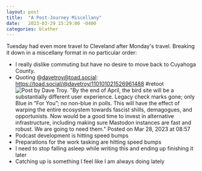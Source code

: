 ```yaml
---
layout: post
title:  "A Post-Journey Miscellany"
date:   2023-03-29 15:29:00 -0400
categories: blather
---
```

Tuesday had even more travel to Cleveland after Monday's travel.  Breaking it down in a miscellany format in no particular order:

* I really dislike commuting but have no desire to move back to Cuyahoga County.
* Quoting @davetroy@toad.social: <https://toad.social/@davetroy/110101021526961488> #retoot
![Post by Dave Troy. "By the end of April, the bird site will be a substantially different user experience. Legacy check marks gone; only Blue in “For You”; no non-blue in polls. This will have the effect of warping the entire ecosystem towards fascist shills, demagogues, and opportunists. Now would be a good time to invest in alternative infrastructure, including making sure Mastodon instances are fast and robust. We are going to need them." Posted on Mar 28, 2023 at 08:57]({{site.url}}/img/spiral-decline.jpg)
* Podcast development is hitting speed bumps
* Preparations for the work tasking are hitting speed bumps
* I need to stop falling asleep while writing this and ending up finishing it later
* Catching up is something I feel like I am always doing lately
